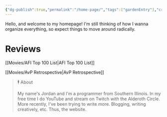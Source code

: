 ```yaml
---
{"dg-publish":true,"permalink":"/home-page/","tags":["gardenEntry"],"created":"2023-11-28T17:24:12.143-06:00","updated":"2023-12-01T16:40:11.814-06:00"}
---
```



Hello, and welcome to my homepage! I'm still thinking of how I wanna organize everything, so expect things to move around radically.

# Reviews

[[Movies/AFI Top 100 List\|AFI Top 100 List]]

[[Movies/AvP Retrospective\|AvP Retrospective]]

> 🕴 About
>
> My name's Jordan and I'm a programmer from Southern Illinois. In my free time I do YouTube and stream on Twitch with the Alderoth Circle. More recently, I've been trying to write more. Blogging, writing creatively, etc. Thus, the website.
